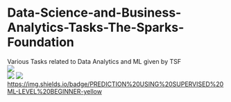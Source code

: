 # Data-Science-and-Business-Analytics-Tasks-The-Sparks-Foundation
Various Tasks related to Data Analytics and ML given by TSF\
![](https://img.shields.io/badge/<Author>-<Shubhang_Shukla>-informational?style=flat&logo=data:image/svg%2bxml;base64,<BASE64_DATA>)\
![](https://img.shields.io/badge/<Programming_Language>-<Python>-informational?style=flat&logo=data:image/svg%2bxml;base64,<BASE64_DATA>)
![](https://img.shields.io/badge/<Tools>-<Jupyter_Notebook>-informational?style=flat&logo=data:image/svg%2bxml;base64,<BASE64_DATA>)
https://img.shields.io/badge/PREDICTION%20USING%20SUPERVISED%20ML-LEVEL%20BEGINNER-yellow
